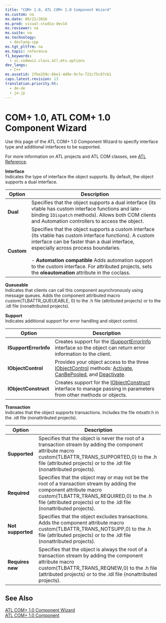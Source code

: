 ```yaml
---
title: "COM+ 1.0, ATL COM+ 1.0 Component Wizard"
ms.custom: na
ms.date: 09/22/2016
ms.prod: visual-studio-dev14
ms.reviewer: na
ms.suite: na
ms.technology: 
  - devlang-cpp
ms.tgt_pltfrm: na
ms.topic: reference
f1_keywords: 
  - vc.codewiz.class.atl.mts.options
dev_langs: 
  - C++
ms.assetid: 2fbe259c-6be1-4d0e-9cfe-721c75c97cb1
caps.latest.revision: 13
translation.priority.ht: 
  - de-de
  - ja-jp
---
```

# COM+ 1.0, ATL COM+ 1.0 Component Wizard
Use this page of the ATL COM+ 1.0 Component Wizard to specify interface type and additional interfaces to be supported.  
  
 For more information on ATL projects and ATL COM classes, see [ATL Reference](../vs140/atl-com-desktop-components.md).  
  
 **Interface**  
 Indicates the type of interface the object supports. By default, the object supports a dual interface.  
  
|Option|Description|  
|------------|-----------------|  
|**Dual**|Specifies that the object supports a dual interface (its vtable has custom interface functions and late-binding `IDispatch` methods). Allows both COM clients and Automation controllers to access the object.|  
|**Custom**|Specifies that the object supports a custom interface (its vtable has custom interface functions). A custom interface can be faster than a dual interface, especially across process boundaries.<br /><br /> -   **Automation compatible** Adds automation support to the custom interface. For attributed projects, sets the **oleautomation** attribute in the coclass.|  
  
 **Queueable**  
 Indicates that clients can call this component asynchronously using message queues. Adds the component attributed macro custom(TLBATTR_QUEUEABLE, 0) to the .h file (attributed projects) or to the .idl file (nonattributed projects).  
  
 **Support**  
 Indicates additional support for error handling and object control.  
  
|Option|Description|  
|------------|-----------------|  
|**ISupportErrorInfo**|Creates support for the [ISupportErrorInfo](../vs140/isupporterrorinfoimpl-class.md) interface so the object can return error information to the client.|  
|**IObjectControl**|Provides your object access to the three [IObjectControl](http://msdn.microsoft.com/library/windows/desktop/ms686474) methods: [Activate](http://msdn.microsoft.com/library/windows/desktop/ms681303), [CanBePooled](http://msdn.microsoft.com/library/windows/desktop/ms684322), and [Deactivate](http://msdn.microsoft.com/library/windows/desktop/ms687094).|  
|**IObjectConstruct**|Creates support for the [IObjectConstruct](http://msdn.microsoft.com/library/windows/desktop/ms680583) interface to manage passing in parameters from other methods or objects.|  
  
 **Transaction**  
 Indicates that the object supports transactions. Includes the file mtxattr.h in the .idl file (nonattributed projects).  
  
|Option|Description|  
|------------|-----------------|  
|**Supported**|Specifies that the object is never the root of a transaction stream by adding the component attribute macro custom(TLBATTR_TRANS_SUPPORTED,0) to the .h file (attributed projects) or to the .idl file (nonattributed projects).|  
|**Required**|Specifies that the object may or may not be the root of a transaction stream by adding the component attribute macro custom(TLBATTR_TRANS_REQUIRED,0) to the .h file (attributed projects) or to the .idl file (nonattributed projects).|  
|**Not supported**|Specifies that the object excludes transactions. Adds the component attribute macro custom(TLBATTR_TRANS_NOTSUPP,0) to the .h file (attributed projects) or to the .idl file (nonattributed projects).|  
|**Requires new**|Specifies that the object is always the root of a transaction stream by adding the component attribute macro custom(TLBATTR_TRANS_REQNEW,0) to the .h file (attributed projects) or to the .idl file (nonattributed projects).|  
  
## See Also  
 [ATL COM+ 1.0 Component Wizard](../vs140/atl-com--1.0-component-wizard.md)   
 [ATL COM+ 1.0 Component](../vs140/adding-an-atl-com--1.0-component.md)